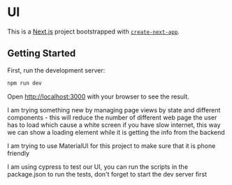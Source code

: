 # UI

This is a [Next.js](https://nextjs.org/) project bootstrapped with [`create-next-app`](https://github.com/vercel/next.js/tree/canary/packages/create-next-app).

## Getting Started

First, run the development server:

```bash
npm run dev
```

Open [http://localhost:3000](http://localhost:3000) with your browser to see the result.

I am trying something new by managing page views by state and different components - this will reduce the number of different web page the user has to load which cause a white screen if you have slow internet, this way we can show a loading element while it is getting the info from the backend

I am trying to use MaterialUI for this project to make sure that it is phone friendly

I am using cypress to test our UI, you can run the scripts in the package.json to run the tests, don't forget to start the dev server first
